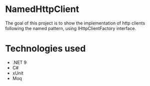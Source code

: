 # NamedHttpClient

The goal of this project is to show the implementation of http clients following the named pattern, using IHttpClientFactory interface.

# Technologies used
- .NET 9
- C#
- xUnit
- Moq
